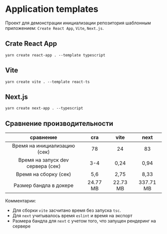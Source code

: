 # Application templates
Проект для демонстрации инициализации репозитория шаблонным приложением: `Create React App`, `Vite`, `Next.js`.

## Crate React App

`yarn create react-app . --template typescript`

## Vite

`yarn create vite . --template react-ts`

## Next.js

`yarn create next-app . --typescript`

## Сравнение производительности

|             сравнение             |    cra    |   vite    |   next    |
|:---------------------------------:|:---------:|:---------:|:---------:|
|   Время на инициализацию (сек)    |    78     |    24     |    83     |
| Время на запуск dev сервера (сек) |    3-4    |   0,24    |   0,94    |
|       Время на сборку (сек)       |    5,6    |   2,75    |   8,33    |
|      Размер бандла в докере       | 24.77 MB  | 22.73 MB  | 337.71 MB |
Комментарии:
- Для сборки `vite` засчитано время без запуска `tsc`.
- Для `next` учитывалось время `eslint` и время на экспорт
- Размера бандла для `next` с учетом того, что запущен рендеринг на сервере